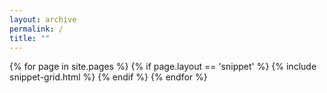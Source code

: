 ```yaml
---
layout: archive
permalink: /
title: ""
---
```


<div class="tiles">
{% for page in site.pages %}
    {% if page.layout == 'snippet' %}
    	{% include snippet-grid.html %}
    {% endif %}
{% endfor %}
</div><!-- /.tiles -->
